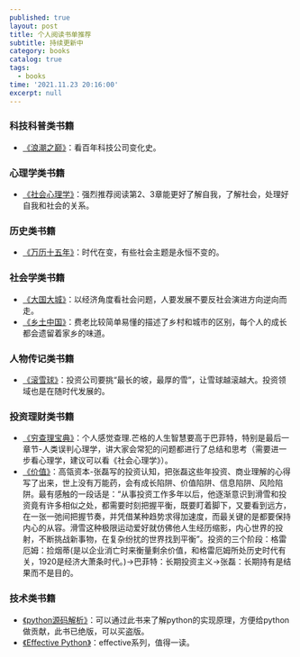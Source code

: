 ```yaml
---
published: true
layout: post
title: 个人阅读书单推荐
subtitle: 持续更新中
category: books
catalog: true
tags:
  - books
time: '2021.11.23 20:16:00'
excerpt: null
---
```

### 科技科普类书籍
- [《浪潮之巅》](https://book.douban.com/subject/6709783/)：看百年科技公司变化史。

### 心理学类书籍
- [《社会心理学》](https://book.douban.com/subject/1476651/)：强烈推荐阅读第2、3章能更好了解自我，了解社会，处理好自我和社会的关系。

### 历史类书籍
- [《万历十五年》](https://book.douban.com/subject/1041482/)：时代在变，有些社会主题是永恒不变的。

### 社会学类书籍
- [《大国大城》](https://book.douban.com/subject/26824237/)：以经济角度看社会问题，人要发展不要反社会演进方向逆向而走。
- [《乡土中国》](https://book.douban.com/annotation/54214959/)：费老比较简单易懂的描述了乡村和城市的区别，每个人的成长都会遗留着家乡的味道。

### 人物传记类书籍
- [《滚雪球》](https://book.douban.com/subject/3605924/)：投资公司要挑“最长的坡，最厚的雪”，让雪球越滚越大。投资领域也是在随时代发展的。

### 投资理财类书籍
- [《穷查理宝典》](https://book.douban.com/subject/26831789/)：个人感觉查理.芒格的人生智慧要高于巴菲特，特别是最后一章节-人类误判心理学，讲大家会常犯的问题都进行了总结和思考（需要进一步看心理学，建议可以看《社会心理学》）。
- [《价值》](https://book.douban.com/subject/35188914/)：高瓴资本-张磊写的投资认知，把张磊这些年投资、商业理解的心得写了出来，世上没有万能药，会有成长陷阱、价值陷阱、信息陷阱、风险陷阱。最有感触的一段话是：“从事投资工作多年以后，他逐渐意识到滑雪和投资竟有许多相似之处，都需要时刻把握平衡，既要盯着脚下，又要看到远方，在一张一弛间把握节奏，并凭借某种趋势求得加速度，而最关键的是都要保持内心的从容。滑雪这种极限运动爱好就仿佛他人生经历缩影，内心世界的投射，不断挑战新事物，在复杂纷扰的世界找到平衡”。投资的三个阶段：格雷厄姆：捡烟蒂(是以企业消亡时来衡量剩余价值，和格雷厄姆所处历史时代有关，1920是经济大萧条时代。)->巴菲特：长期投资主义->张磊：长期持有是结果而不是目的。

### 技术类书籍
- [《python源码解析》](https://book.douban.com/subject/3117898/)：可以通过此书来了解python的实现原理，方便给python做贡献，此书已绝版，可以买盗版。
- [《Effective Python》](https://book.douban.com/subject/26709315/)：effective系列，值得一读。
